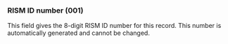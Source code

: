 ### RISM ID number (001)
This field gives the 8-digit RISM ID number for this record. This number is automatically generated and cannot be
changed.
